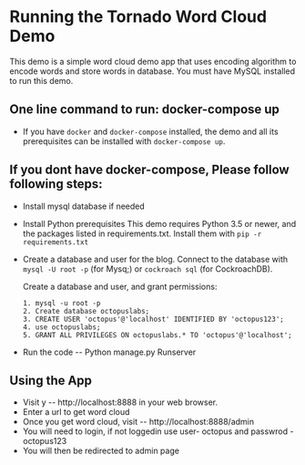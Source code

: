 # Running the Tornado Word Cloud Demo #

This demo is a simple word cloud demo app that uses encoding algorithm to encode words and store words in database.
You must have MySQL installed to run this demo.

## One line command to run:  docker-compose up ##
- If you have `docker` and `docker-compose` installed, the demo and all its prerequisites can be installed with `docker-compose up`.

## If you dont have docker-compose, Please follow following steps: ##
- Install mysql database if needed
- Install Python prerequisites
   This demo requires Python 3.5 or newer, and the packages listed in
   requirements.txt. Install them with `pip -r requirements.txt`
- Create a database and user for the blog.
   Connect to the database with `mysql -U root -p` (for Mysq;) or
   `cockroach sql` (for CockroachDB).

   Create a database and user, and grant permissions:
   
      1. mysql -u root -p
      2. Create database octopuslabs;
      3. CREATE USER 'octopus'@'localhost' IDENTIFIED BY 'octopus123';
      4. use octopuslabs;
      5. GRANT ALL PRIVILEGES ON octopuslabs.* TO 'octopus'@'localhost';
 - Run the code -- Python manage.py Runserver

## Using the App ## 
- Visit y -- http://localhost:8888 in your web browser.
- Enter a url to get word cloud
- Once you get word cloud, visit -- http://localhost:8888/admin
- You will need to login, if not loggedin use user- octopus and passwrod - octopus123
- You will then be redirected to admin page

